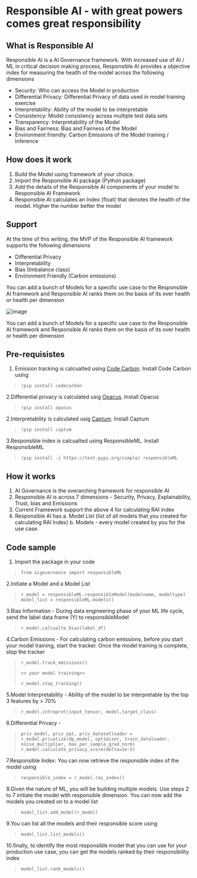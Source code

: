# Responsible AI - with great powers comes great responsibility

## What is Responsible AI

Responsible AI is a AI Governance framework.  With increased use of AI / ML in critical decision making process, Responsible AI provides a objective index for measuring the health of the model across the following dimensions

- Security:  Who can access the Model in production
- Differential Privacy:  Differential Privacy of data used in model training exercise
- Interpretability:  Ability of the model to be interpretable
- Consistency:  Model consistency across multiple test data sets
- Transparency:  Interpretability of the Model
- Bias and Fairness: Bias and Fairness of the Model
- Environment friendly:  Carbon Emissions of the Model training / Inference

## How does it work

1. Build the Model using framework of your choice.  
2. Import the Responsible AI package (Python package)
3. Add the details of the Responsible AI components of your model to Responsible AI Framework
4. Responsible AI calculates an Index (float) that denotes the health of the model.  Higher the number better the model

## Support

At the time of this writing, the MVP of the Responsible AI framework supports the following dimensions

- Differential Privacy
- Interpretability
- Bias (Imbalance class)
- Environment Friendly (Carbon emissions)

You can add a bunch of Models for a specific use case to the Responsible AI framework and Responsible AI ranks them on the basis of its over health or health per dimension

![image](https://user-images.githubusercontent.com/7538839/166708253-8431e3a9-a277-445c-8536-ea341a45553d.png)

You can add a bunch of Models for a specific use case to the Responsible AI framework and Responsible AI ranks them on the basis of its over health or health per dimension

## Pre-requisistes

1. Emission tracking is calcualted using [Code Carbon](https://codecarbon.io/).  Install Code Carbon using

>     !pip install codecarbon

2.Differential privacy is calculated usig [Opacus](https://opacus.ai/).  Install Opacus

>     !pip install opacus

2.Interpretability is calculated usig [Captum](https://captum.ai/).  Install Captum

>     !pip install captum

3.Responsible index is calcualted using ResponsibleML.  Install ResponsibleML

>     !pip install -i https://test.pypi.org/simple/ responsibleML

## How it works

1. AI Governance is the overarching framework for responsible AI
2. Responsible AI is across 7 dimensions - Security, Privacy, Explainability, Trust, bias and Emissions
3. Current Framework support the above 4 for calculating RAI index
4. Responsible AI has
    a.  Model List (list of all models that you created for calculating RAI Index)
    b.  Models - every model created by you for the use case.

## Code sample

1. Import the package in your code

>     from aigovernance import responsibleML

2.Initiate a Model and a Model List

>     r_model = responsibleML.responsibleModel(modelname, modeltype)
>     model_list = responsibleML.models()

3.Bias Information - During data engineering phase of your ML life cycle, send the label data frame (Y) to responsibleModel

>     r_model.calcualte_bias(label_df)

4.Carbon Emissions - For calculating carbon emissions, before you start your model training, start the tracker.  Once the model training is complete, stop the tracker

>     r_model.track_emissions()
> 
>     << your model training>>
> 
>     r_model.stop_tracking()

5.Model Interpretability - Ability of the model to be interpretable by the top 3 features by > 70%

>     r_model.intrepret(input_tensor, model,target_class)

6.Differential Privacy -

>     priv_model, priv_opt, priv_datasetloader = r_model.privatize(dp_model, optimizer, train_dataloader, noise_multiplier, max_per_sample_grad_norm) 
>     r_model.calculate_privacy_score(delta=1e-5)

7.Responsible Index:  You can now retrieve the responsible index of the model using

>     responsible_index = r_model.rai_index()

8.Given the nature of ML, you will be building multiple models.  Use steps 2 to 7 initiate the model with responsible dimension.  You can now add the models you created on to a model list

>     model_list.add_model(r_model)

9.You can list all the models and their responsible score using

>     model_list.list_models()

10.finally, to identify the most responsible model that you can use for your production use case, you can get the models ranked by their responsibility index
>
>     model_list.rank_models()
